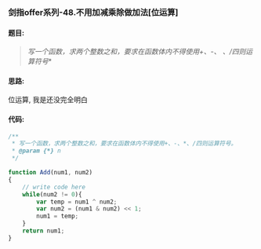 ### 剑指offer系列-48.不用加减乘除做加法[位运算]

#### 题目:
>**写一个函数，求两个整数之和，要求在函数体内不得使用+、-、* 、/四则运算符号**

#### 思路:
位运算, 我是还没完全明白

#### 代码:
```javascript
/**
 * 写一个函数，求两个整数之和，要求在函数体内不得使用+、-、*、/四则运算符号。
 * @param {*} n 
 */

function Add(num1, num2)
{
    // write code here
    while(num2 != 0){
        var temp = num1 ^ num2;
        var num2 = (num1 & num2) << 1;
        num1 = temp;
    }
    return num1;
}
```